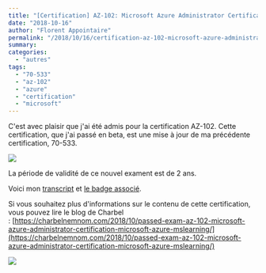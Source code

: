 ```yaml
---
title: "[Certification] AZ-102: Microsoft Azure Administrator Certification Transition Exam"
date: "2018-10-16"
author: "Florent Appointaire"
permalink: "/2018/10/16/certification-az-102-microsoft-azure-administrator-certification-transition-exam/"
summary:
categories: 
  - "autres"
tags: 
  - "70-533"
  - "az-102"
  - "azure"
  - "certification"
  - "microsoft"
---
```

C'est avec plaisir que j'ai été admis pour la certification AZ-102. Cette certification, que j'ai passé en beta, est une mise à jour de ma précédente certification, 70-533.

[![](https://cloudyjourney.fr/wp-content/uploads/2018/10/azure-administrator-associate.png)](https://cloudyjourney.fr/wp-content/uploads/2018/10/azure-administrator-associate.png)

La période de validité de ce nouvel exament est de 2 ans.

Voici mon [transcript](https://cloudyjourney.fr/wp-content/uploads/2018/10/microsoft_certified_professional_transcript.pdf) et [le badge associé](https://www.youracclaim.com/badges/e0126612-3c3a-4b1b-aaa0-90db7e0ed9b2).

Si vous souhaitez plus d'informations sur le contenu de cette certification, vous pouvez lire le blog de Charbel : [https://charbelnemnom.com/2018/10/passed-exam-az-102-microsoft-azure-administrator-certification-microsoft-azure-mslearning/](https://charbelnemnom.com/2018/10/passed-exam-az-102-microsoft-azure-administrator-certification-microsoft-azure-mslearning/)

[![](https://cloudyjourney.fr/wp-content/uploads/2018/10/AzureAdminCertificate.png)](https://cloudyjourney.fr/wp-content/uploads/2018/10/AzureAdminCertificate.png)
